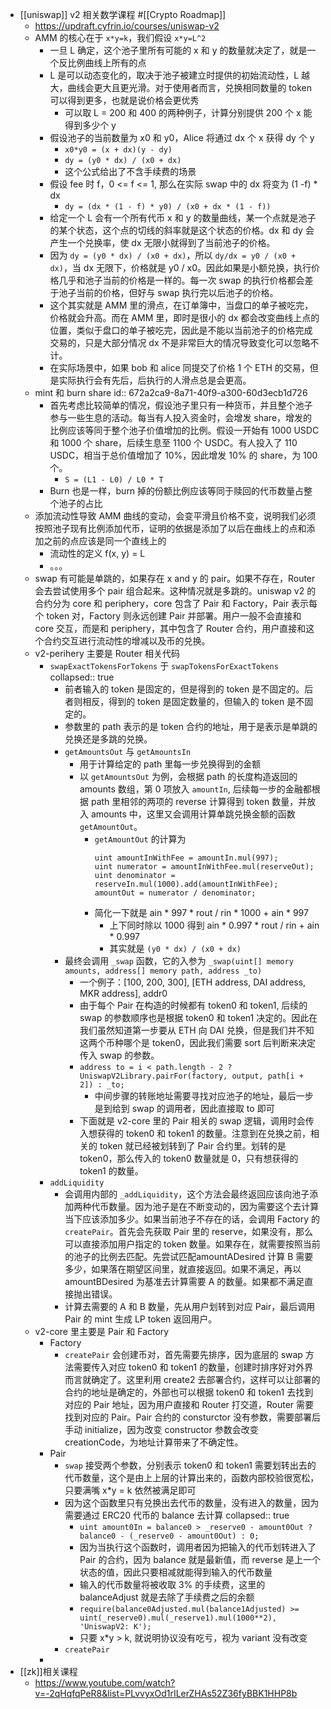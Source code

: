 - [[uniswap]] v2 相关数学课程 #[[Crypto Roadmap]]
	- https://updraft.cyfrin.io/courses/uniswap-v2
	- AMM 的核心在于 `x*y=k`，我们假设 `x*y=L^2`
		- 一旦 L 确定，这个池子里所有可能的 x 和 y 的数量就决定了，就是一个反比例曲线上所有的点
		- L 是可以动态变化的，取决于池子被建立时提供的初始流动性，L 越大，曲线会更大且更光滑。对于使用者而言，兑换相同数量的 token 可以得到更多，也就是说价格会更优秀
			- 可以取 L = 200 和 400 的两种例子，计算分别提供 200 个 x 能得到多少个 y
		- 假设池子的当前数量为 x0 和 y0，Alice 将通过 dx 个 x 获得 dy 个 y
			- `x0*y0 = (x + dx)(y - dy)`
			- `dy = (y0 * dx) / (x0 + dx)`
			- 这个公式给出了不含手续费的场景
		- 假设 fee 时 f，0 <= f <= 1, 那么在实际 swap 中的 dx 将变为 (1 -f) * dx
			- `dy = (dx * (1 - f) * y0) / (x0 + dx * (1 - f))`
		- 给定一个 L 会有一个所有代币 x 和 y 的数量曲线，某一个点就是池子的某个状态，这个点的切线的斜率就是这个状态的价格。dx 和 dy 会产生一个兑换率，使 dx 无限小就得到了当前池子的价格。
		- 因为 `dy = (y0 * dx) / (x0 + dx)`，所以 `dy/dx = y0 / (x0 + dx)`，当 dx 无限下，价格就是 y0 / x0。因此如果是小额兑换，执行价格几乎和池子当前的价格是一样的。每一次 swap 的执行价格都会差于池子当前的价格，但好与 swap 执行完以后池子的价格。
		- 这个其实就是 AMM 里的滑点，在订单簿中，当盘口的单子被吃完，价格就会升高。而在 AMM 里，即时是很小的 dx 都会改变曲线上点的位置，类似于盘口的单子被吃完，因此是不能以当前池子的价格完成交易的，只是大部分情况 dx 不是非常巨大的情况导致变化可以忽略不计。
		- 在实际场景中，如果 bob 和 alice 同提交了价格 1 个 ETH 的交易，但是实际执行会有先后，后执行的人滑点总是会更高。
	- mint 和 burn share
	  id:: 672a2ca9-8a71-40f9-a300-60d3ecb1d726
		- 首先考虑比较简单的情况，假设池子里只有一种货币，并且整个池子参与一些生息的活动。每当有人投入资金时，会增发 share，增发的比例应该等同于整个池子价值增加的比例。假设一开始有 1000 USDC 和 1000 个 share，后续生息至 1100 个 USDC。有人投入了 110 USDC，相当于总价值增加了 10%，因此增发 10% 的 share，为 100 个。
			- `S = (L1 - L0) / L0 * T`
		- Burn 也是一样，burn 掉的份额比例应该等同于赎回的代币数量占整个池子的占比
	- 添加流动性导致 AMM 曲线的变动，会变平滑且价格不变，说明我们必须按照池子现有比例添加代币，证明的依据是添加了以后在曲线上的点和添加之前的点应该是同一个直线上的
		- 流动性的定义 f(x, y) = L
		- 。。。
	- swap 有可能是单跳的，如果存在 x and y 的 pair。如果不存在，Router 会去尝试使用多个 pair 组合起来。这种情况就是多跳的。uniswap v2 的合约分为 core 和 periphery，core 包含了 Pair 和 Factory，Pair 表示每个 token 对，Factory 则永远创建 Pair 并部署。用户一般不会直接和 core 交互，而是和 periphery，其中包含了 Router 合约，用户直接和这个合约交互进行流动性的增减以及币的兑换。
	- v2-perihery 主要是 Router 相关代码
		- `swapExactTokensForTokens` 于 `swapTokensForExactTokens`
		  collapsed:: true
			- 前者输入的 token 是固定的，但是得到的 token 是不固定的。后者则相反，得到的 token 是固定数量的，但输入的 token 是不固定的。
			- 参数里的 path 表示的是 token 合约的地址，用于是表示是单跳的兑换还是多跳的兑换。
			- `getAmountsOut` 与 `getAmountsIn`
				- 用于计算给定的 path 里每一步兑换得到的金额
				- 以 `getAmountsOut` 为例，会根据 path 的长度构造返回的 amounts 数组，第 0 项放入 `amountIn`, 后续每一步的金融都根据 path 里相邻的两项的 reverse 计算得到 token 数量，并放入 amounts 中，这里又会调用计算单跳兑换金额的函数 `getAmountOut`。
					- `getAmountOut` 的计算为
					  ```solidity
					  uint amountInWithFee = amountIn.mul(997);
					  uint numerator = amountInWithFee.mul(reserveOut);
					  uint denominator = reserveIn.mul(1000).add(amountInWithFee);
					  amountOut = numerator / denominator;
					  ```
					- 简化一下就是 ain * 997 * rout / rin * 1000 + ain * 997
						- 上下同时除以 1000 得到 ain * 0.997 * rout / rin + ain * 0.997
						- 其实就是 `(y0 * dx) / (x0 + dx)`
			- 最终会调用 `_swap` 函数，它的入参为 `_swap(uint[] memory amounts, address[] memory path, address _to)`
				- 一个例子：[100, 200, 300], [ETH address, DAI address, MKR address], addr0
				- 由于每个 Pair 在构造的时候都有 token0 和 token1, 后续的 swap 的参数顺序也是根据 token0 和 token1 决定的。因此在我们虽然知道第一步要从 ETH 向 DAI 兑换，但是我们并不知这两个币种哪个是 token0，因此我们需要 sort 后判断来决定传入 swap 的参数。
				- `address to = i < path.length - 2 ? UniswapV2Library.pairFor(factory, output, path[i + 2]) : _to;`
					- 中间步骤的转账地址需要寻找对应池子的地址，最后一步是到给到 swap 的调用者，因此直接取 to 即可
				- 下面就是 v2-core 里的 Pair 相关的 swap 逻辑，调用时会传入想获得的 token0 和 token1 的数量。注意到在兑换之前，相关的 token 就已经被划转到了 Pair 合约里。划转的是 token0，那么传入的 token0 数量就是 0，只有想获得的 token1 的数量。
		- `addLiquidity`
			- 会调用内部的 `_addLiquidity`，这个方法会最终返回应该向池子添加两种代币数量。因为池子是在不断变动的，因为需要这个去计算当下应该添加多少。如果当前池子不存在的话，会调用 Factory 的 `createPair`。首先会先获取 Pair 里的 reserve，如果没有，那么可以直接添加用户指定的 token 数量。如果存在，就需要按照当前的池子的比例去匹配。先尝试匹配amountADesired 计算 B 需要多少，如果落在期望区间里，就直接返回。如果不满足，再以 amountBDesired 为基准去计算需要 A 的数量。如果都不满足直接抛出错误。
			- 计算去需要的 A 和 B 数量，先从用户划转到对应 Pair，最后调用 Pair 的 mint 生成 LP token 返回用户。
	- v2-core 里主要是 Pair 和 Factory
		- Factory
			- `createPair` 会创建币对，首先需要先排序，因为底层的 swap 方法需要传入对应 token0 和 token1 的数量，创建时排序好对外界而言就确定了。这里利用 create2 去部署合约，这样可以让部署的合约的地址是确定的，外部也可以根据 token0 和 token1 去找到对应的 Pair 地址，因为用户直接和 Router 打交道，Router 需要找到对应的 Pair。Pair 合约的 consturctor 没有参数，需要部署后手动 initialize，因为改变 constructor 参数会改变 creationCode，为地址计算带来了不确定性。
		- Pair
			- `swap` 接受两个参数，分别表示 token0 和 token1 需要划转出去的代币数量，这个是由上上层的计算出来的，函数内部校验很宽松，只要满嘴 x*y = k 依然被满足即可
			- 因为这个函数里只有兑换出去代币的数量，没有进入的数量，因为需要通过 ERC20 代币的 balance 去计算
			  collapsed:: true
				- `uint amount0In = balance0 > _reserve0 - amount0Out ? balance0 - (_reserve0 - amount0Out) : 0;`
				- 因为当执行这个函数时，调用者因为把输入的代币划转进入了 Pair 的合约，因为 balance 就是最新值，而 reverse 是上一个状态的值，因此只要相减就能得到输入的代币数量
				- 输入的代币数量将被收取 3% 的手续费，这里的 balanceAdjust 就是去除了手续费之后的余额
				- `require(balance0Adjusted.mul(balance1Adjusted) >= uint(_reserve0).mul(_reserve1).mul(1000**2), 'UniswapV2: K');`
				- 只要 x*y > k, 就说明协议没有吃亏，视为 variant 没有改变
			- `createPair`
		-
- [[zk]]相关课程
	- https://www.youtube.com/watch?v=-2qHqfqPeR8&list=PLvvyxOd1rILerZHAs52Z36fyBBK1HHP8b